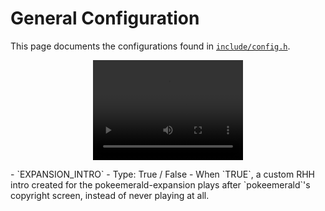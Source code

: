 # General Configuration

This page documents the configurations found in [`include/config.h`](https://github.com/rh-hideout/pokeemerald-expansion/blob/upcoming/include/config.h).

<p align="center"><video width="240" height="160" controls muter><source src="../../img/placeholder.mp4" type="video/mp4">Your browser does not support the video tag.</video></p>
- `EXPANSION_INTRO` - Type: True / False
    - When `TRUE`, a custom RHH intro created for the pokeemerald-expansion plays after `pokeemerald`'s copyright screen, instead of never playing at all.


